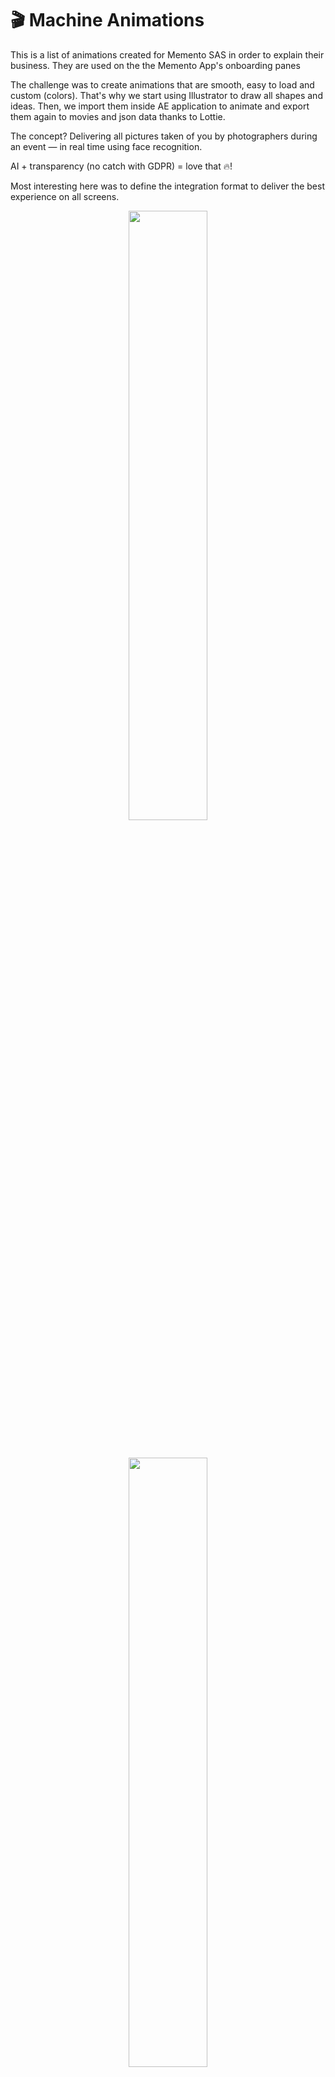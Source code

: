 # 🎬 Machine Animations

This is a list of animations created for Memento SAS in order to explain their business. They are used on the the Memento App's onboarding panes

The challenge was to create animations that are smooth, easy to load and custom (colors). That's why we start using Illustrator to draw all shapes and ideas. Then, we import them inside AE application to animate and export them again to movies and json data thanks to Lottie.

The concept? Delivering all pictures taken of you by photographers during an event — in real time using face recognition.

AI + transparency (no catch with GDPR) = love that 🔥!

Most interesting here was to define the integration format to deliver the best experience on all screens.

<p align="center"><img src="http://files.de-jaune-et-de-bleu.com/img/github/machine-animations/camera.gif" width="50%"></p>
<p>&nbsp;</p>
<p align="center"><img src="http://files.de-jaune-et-de-bleu.com/img/github/machine-animations/machine.gif" width="50%"></p>
<p>&nbsp;</p>
<p align="center"><img src="http://files.de-jaune-et-de-bleu.com/img/github/machine-animations/phone.gif" width="50%"></p>
<p>&nbsp;</p>
